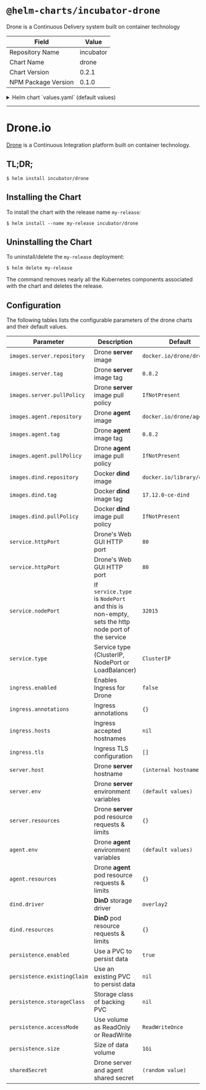 # `@helm-charts/incubator-drone`

Drone is a Continuous Delivery system built on container technology

| Field               | Value     |
| ------------------- | --------- |
| Repository Name     | incubator |
| Chart Name          | drone     |
| Chart Version       | 0.2.1     |
| NPM Package Version | 0.1.0     |

<details>

<summary>Helm chart `values.yaml` (default values)</summary>

```yaml
appVersion: '0.8.2'

images:
  ## The official drone (server) image, change tag to use a different version.
  ## ref: https://hub.docker.com/r/drone/drone/tags/
  ##
  server:
    repository: 'docker.io/drone/drone'
    tag: 0.8.2
    pullPolicy: IfNotPresent

  ## The official drone (agent) image, change tag to use a different version.
  ## ref: https://hub.docker.com/r/drone/agent/tags/
  ##
  agent:
    repository: 'docker.io/drone/agent'
    tag: 0.8.2
    pullPolicy: IfNotPresent

  ## The official docker (dind) image, change tag to use a different version.
  ## ref: https://hub.docker.com/r/library/docker/tags/
  ##
  dind:
    repository: 'docker.io/library/docker'
    tag: 17.12.0-ce-dind
    pullPolicy: IfNotPresent

service:
  httpPort: 80

  ## If service.type is not set to NodePort, the following statement
  ## will be ignored.
  ##
  # nodePort: 32015

  ## Service type can be set to ClusterIP, NodePort or LoadBalancer.
  ##
  type: ClusterIP

ingress:
  ## If true, Drone Ingress will be created.
  ##
  enabled: false

  ## Drone Ingress annotations
  ##
  # annotations:
  #   kubernetes.io/ingress.class: nginx
  #   kubernetes.io/tls-acme: 'true'
  ## Drone hostnames must be provided if Ingress is enabled
  ##
  # hosts:
  #   - drone.domain.io
  ## Drone Ingress TLS configuration secrets
  ## Must be manually created in the namespace
  ##
  # tls:
  #   - secretName: drone-tls
  #     hosts:
  #       - drone.domain.io

server:
  ## If not set, it will be autofilled with the cluster host.
  ##
  # host: "https://drone.domain.io"

  ## Drone server configuration.
  ## Values in here get injected as environment variables.
  ## ref: http://readme.drone.io/admin/installation-reference
  ##
  env:
    DRONE_DEBUG: 'false'
    DRONE_DATABASE_DRIVER: 'sqlite3'
    DRONE_DATABASE_DATASOURCE: '/var/lib/drone/drone.sqlite'

    ## Drone requires some environment variables to bootstrap the
    ## git service or it won't start up.
    ## Uncomment this and add your own custom configuration.
    ##
    # DRONE_PROVIDER: "github"
    # DRONE_OPEN: "true"
    # DRONE_GITHUB: "true"
    # DRONE_ORGS: "my-github-org,my-other-github-org"
    # DRONE_ADMIN:"admin-1,admin-2"
    # DRONE_GITHUB_CLIENT: "github-oauth2-client-id"
    # DRONE_GITHUB_SECRET: "github-oauth2-client-secret"

  ## CPU and memory limits for drone server
  ##
  resources: {}
  #  requests:
  #    memory: 32Mi
  #    cpu: 40m
  #  limits:
  #    memory: 2Gi
  #    cpu: 1

agent:
  ## Drone agent configuration.
  ## Values in here get injected as environment variables.
  ## ref: http://readme.drone.io/admin/installation-reference
  ##
  env:
    DRONE_DEBUG: 'false'

  ## CPU and memory limits for drone agent
  ##
  resources: {}
  #  requests:
  #    memory: 32Mi
  #    cpu: 40m
  #  limits:
  #    memory: 2Gi
  #    cpu: 1

dind:
  ## Docker storage driver.
  ## Your DinD instance should be using the same driver as your host.
  ## ref: https://docs.docker.com/engine/userguide/storagedriver/selectadriver/
  ##
  driver: overlay2

  ## CPU and memory limits for dind
  ##
  resources: {}
  #  requests:
  #    memory: 32Mi
  #    cpu: 40m
  #  limits:
  #    memory: 2Gi
  #    cpu: 1

## Enable persistence using Persistent Volume Claims
## ref: http://kubernetes.io/docs/user-guide/persistent-volumes/
##
persistence:
  enabled: true

  ## A manually managed Persistent Volume and Claim
  ## Requires persistence.enabled: true
  ## If defined, PVC must be created manually before volume will be bound
  # existingClaim:

  ## rabbitmq data Persistent Volume Storage Class
  ## If defined, storageClassName: <storageClass>
  ## If set to "-", storageClassName: "", which disables dynamic provisioning
  ## If undefined (the default) or set to null, no storageClassName spec is
  ##   set, choosing the default provisioner.  (gp2 on AWS, standard on
  ##   GKE, AWS & OpenStack)
  ##
  # storageClass: "-"
  accessMode: ReadWriteOnce
  size: 1Gi
## Uncomment this if you want to set a specific shared secret between
## the agents and servers, otherwise this will be auto-generated.
##
# sharedSecret: supersecret
```

</details>

---

# Drone.io

[Drone](http://readme.drone.io/) is a Continuous Integration platform built on container technology.

## TL;DR;

```console
$ helm install incubator/drone
```

## Installing the Chart

To install the chart with the release name `my-release`:

```console
$ helm install --name my-release incubator/drone
```

## Uninstalling the Chart

To uninstall/delete the `my-release` deployment:

```console
$ helm delete my-release
```

The command removes nearly all the Kubernetes components associated with the
chart and deletes the release.

## Configuration

The following tables lists the configurable parameters of the drone charts and their default values.

| Parameter                   | Description                                                                                   | Default                    |
| --------------------------- | --------------------------------------------------------------------------------------------- | -------------------------- |
| `images.server.repository`  | Drone **server** image                                                                        | `docker.io/drone/drone`    |
| `images.server.tag`         | Drone **server** image tag                                                                    | `0.8.2`                    |
| `images.server.pullPolicy`  | Drone **server** image pull policy                                                            | `IfNotPresent`             |
| `images.agent.repository`   | Drone **agent** image                                                                         | `docker.io/drone/agent`    |
| `images.agent.tag`          | Drone **agent** image tag                                                                     | `0.8.2`                    |
| `images.agent.pullPolicy`   | Drone **agent** image pull policy                                                             | `IfNotPresent`             |
| `images.dind.repository`    | Docker **dind** image                                                                         | `docker.io/library/docker` |
| `images.dind.tag`           | Docker **dind** image tag                                                                     | `17.12.0-ce-dind`          |
| `images.dind.pullPolicy`    | Docker **dind** image pull policy                                                             | `IfNotPresent`             |
| `service.httpPort`          | Drone's Web GUI HTTP port                                                                     | `80`                       |
| `service.httpPort`          | Drone's Web GUI HTTP port                                                                     | `80`                       |
| `service.nodePort`          | If `service.type` is `NodePort` and this is non-empty, sets the http node port of the service | `32015`                    |
| `service.type`              | Service type (ClusterIP, NodePort or LoadBalancer)                                            | `ClusterIP`                |
| `ingress.enabled`           | Enables Ingress for Drone                                                                     | `false`                    |
| `ingress.annotations`       | Ingress annotations                                                                           | `{}`                       |
| `ingress.hosts`             | Ingress accepted hostnames                                                                    | `nil`                      |
| `ingress.tls`               | Ingress TLS configuration                                                                     | `[]`                       |
| `server.host`               | Drone **server** hostname                                                                     | `(internal hostname)`      |
| `server.env`                | Drone **server** environment variables                                                        | `(default values)`         |
| `server.resources`          | Drone **server** pod resource requests & limits                                               | `{}`                       |
| `agent.env`                 | Drone **agent** environment variables                                                         | `(default values)`         |
| `agent.resources`           | Drone **agent** pod resource requests & limits                                                | `{}`                       |
| `dind.driver`               | **DinD** storage driver                                                                       | `overlay2`                 |
| `dind.resources`            | **DinD** pod resource requests & limits                                                       | `{}`                       |
| `persistence.enabled`       | Use a PVC to persist data                                                                     | `true`                     |
| `persistence.existingClaim` | Use an existing PVC to persist data                                                           | `nil`                      |
| `persistence.storageClass`  | Storage class of backing PVC                                                                  | `nil`                      |
| `persistence.accessMode`    | Use volume as ReadOnly or ReadWrite                                                           | `ReadWriteOnce`            |
| `persistence.size`          | Size of data volume                                                                           | `1Gi`                      |
| `sharedSecret`              | Drone server and agent shared secret                                                          | `(random value)`           |

